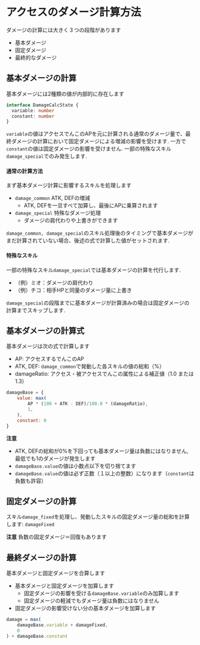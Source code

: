 # アクセスのダメージ計算方法

ダメージの計算には大きく３つの段階があります
- 基本ダメージ
- 固定ダメージ
- 最終的なダメージ

## 基本ダメージの計算

基本ダメージには2種類の値が内部的に存在します
```ts
interface DamageCalcState {
  variable: number
  constant: number
}
```

`variable`の値はアクセスでんこのAPを元に計算される通常のダメージ量で、最終ダメージの計算において固定ダメージによる増減の影響を受けます. 一方で`constant`の値は固定ダメージの影響を受けません. 一部の特殊なスキル`damage_special`でのみ発生します.


#### 通常の計算方法
まず基本ダメージ計算に影響するスキルを処理します

- `damage_common` ATK, DEFの増減
  - ATK, DEFを一旦すべて加算し、最後にAPに乗算されます
- `damage_special` 特殊なダメージ処理
  - ダメージの肩代わりや上書きができます

`damage_common, damage_special`のスキル処理後のタイミングで基本ダメージがまだ計算されていない場合、後述の式で計算した値がセットされます.

#### 特殊なスキル

一部の特殊なスキル`damage_special`では基本ダメージの計算を代行します.
- （例）ミオ：ダメージの肩代わり  
- （例）チコ：相手HPと同量のダメージ量に上書き  

`damage_special`の段階までに基本ダメージが計算済みの場合は固定ダメージの計算までスキップします.

## 基本ダメージの計算式

基本ダメージは次の式で計算します

- AP: アクセスするでんこのAP
- ATK, DEF: `damage_common`で発動した各スキルの値の総和（%）
- damageRatio: アクセス・被アクセスでんこの属性による補正値（1.0 または 1.3）

```js
damageBase = {
    value: max(
        AP * (100 + ATK - DEF)/100.0 * (damageRatio),
        1,
    ),
    constant: 0
}
```

**注意**
- ATK, DEFの総和が0%を下回っても基本ダメージ量は負数にはなりません, 最低でも1のダメージが発生します
- `damageBase.value`の値は小数点以下を切り捨てます
- `damageBase.value`の値は必ず正数（１以上の整数）になります（`constant`は負数も許容）

## 固定ダメージの計算

スキル`damage_fixed`を処理し、発動したスキルの固定ダメージ量の総和を計算します: `damageFixed`

**注意**
負数の固定ダメージ＝回復もあります  

## 最終ダメージの計算
基本ダメージと固定ダメージを合算します

- 基本ダメージと固定ダメージを加算します
  - 固定ダメージの影響を受ける`damageBase.variable`のみ加算します
  - 固定ダメージの軽減でもダメージ量は負数にはなりません
- 固定ダメージの影響受けない分の基本ダメージを加算します

```js
damage = max(
    damageBase.variable + damageFixed,
    0
) + damageBase.constant
```